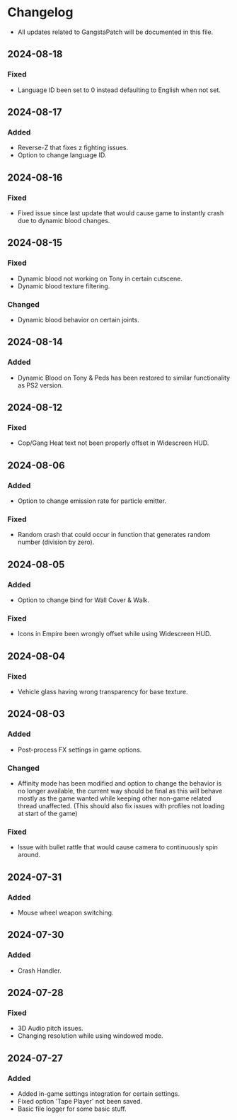 # Changelog

- All updates related to GangstaPatch will be documented in this file.

## 2024-08-18
### Fixed
- Language ID been set to 0 instead defaulting to English when not set.

## 2024-08-17
### Added
- Reverse-Z that fixes z fighting issues.
- Option to change language ID.

## 2024-08-16
### Fixed
- Fixed issue since last update that would cause game to instantly crash due to dynamic blood changes.

## 2024-08-15
### Fixed
- Dynamic blood not working on Tony in certain cutscene.
- Dynamic blood texture filtering.
### Changed
- Dynamic blood behavior on certain joints.

## 2024-08-14
### Added
- Dynamic Blood on Tony & Peds has been restored to similar functionality as PS2 version.

## 2024-08-12
### Fixed
- Cop/Gang Heat text not been properly offset in Widescreen HUD.

## 2024-08-06
### Added
- Option to change emission rate for particle emitter.
### Fixed
- Random crash that could occur in function that generates random number (division by zero).

## 2024-08-05
### Added
- Option to change bind for Wall Cover & Walk.
### Fixed
- Icons in Empire been wrongly offset while using Widescreen HUD.

## 2024-08-04
### Fixed
- Vehicle glass having wrong transparency for base texture.

## 2024-08-03
### Added
- Post-process FX settings in game options.
### Changed
- Affinity mode has been modified and option to change the behavior is no longer available, the current way should be final as this will behave mostly as the game wanted while keeping other non-game related thread unaffected. (This should also fix issues with profiles not loading at start of the game)
### Fixed
- Issue with bullet rattle that would cause camera to continuously spin around.

## 2024-07-31
### Added
- Mouse wheel weapon switching.

## 2024-07-30
### Added
- Crash Handler.

## 2024-07-28
### Fixed
- 3D Audio pitch issues.
- Changing resolution while using windowed mode.

## 2024-07-27
### Added
- Added in-game settings integration for certain settings.
- Fixed option 'Tape Player' not been saved.
- Basic file logger for some basic stuff.